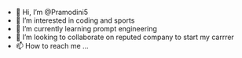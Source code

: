 - 👋 Hi, I’m @Pramodini5
- 👀 I’m interested in coding and sports
- 🌱 I’m currently learning prompt engineering
- 💞️ I’m looking to collaborate on reputed company to start my carrrer
- 📫 How to reach me ...

<!---
Pramodini5/Pramodini5 is a ✨ special ✨ repository because its `README.md` (this file) appears on your GitHub profile.
You can click the Preview link to take a look at your changes.
--->
